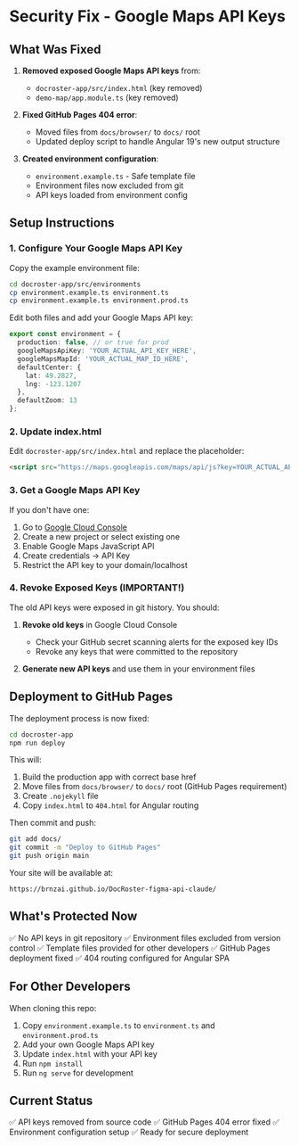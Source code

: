 # Security Fix - Google Maps API Keys

## What Was Fixed

1. **Removed exposed Google Maps API keys** from:
   - `docroster-app/src/index.html` (key removed)
   - `demo-map/app.module.ts` (key removed)

2. **Fixed GitHub Pages 404 error**:
   - Moved files from `docs/browser/` to `docs/` root
   - Updated deploy script to handle Angular 19's new output structure

3. **Created environment configuration**:
   - `environment.example.ts` - Safe template file
   - Environment files now excluded from git
   - API keys loaded from environment config

## Setup Instructions

### 1. Configure Your Google Maps API Key

Copy the example environment file:
```bash
cd docroster-app/src/environments
cp environment.example.ts environment.ts
cp environment.example.ts environment.prod.ts
```

Edit both files and add your Google Maps API key:
```typescript
export const environment = {
  production: false, // or true for prod
  googleMapsApiKey: 'YOUR_ACTUAL_API_KEY_HERE',
  googleMapsMapId: 'YOUR_ACTUAL_MAP_ID_HERE',
  defaultCenter: {
    lat: 49.2827,
    lng: -123.1207
  },
  defaultZoom: 13
};
```

### 2. Update index.html

Edit `docroster-app/src/index.html` and replace the placeholder:
```html
<script src="https://maps.googleapis.com/maps/api/js?key=YOUR_ACTUAL_API_KEY&libraries=places,marker" async defer></script>
```

### 3. Get a Google Maps API Key

If you don't have one:
1. Go to [Google Cloud Console](https://console.cloud.google.com/)
2. Create a new project or select existing one
3. Enable Google Maps JavaScript API
4. Create credentials → API Key
5. Restrict the API key to your domain/localhost

### 4. Revoke Exposed Keys (IMPORTANT!)

The old API keys were exposed in git history. You should:

1. **Revoke old keys** in Google Cloud Console
   - Check your GitHub secret scanning alerts for the exposed key IDs
   - Revoke any keys that were committed to the repository

2. **Generate new API keys** and use them in your environment files

## Deployment to GitHub Pages

The deployment process is now fixed:

```bash
cd docroster-app
npm run deploy
```

This will:
1. Build the production app with correct base href
2. Move files from `docs/browser/` to `docs/` root (GitHub Pages requirement)
3. Create `.nojekyll` file
4. Copy `index.html` to `404.html` for Angular routing

Then commit and push:
```bash
git add docs/
git commit -m "Deploy to GitHub Pages"
git push origin main
```

Your site will be available at:
```
https://brnzai.github.io/DocRoster-figma-api-claude/
```

## What's Protected Now

✅ No API keys in git repository
✅ Environment files excluded from version control
✅ Template files provided for other developers
✅ GitHub Pages deployment fixed
✅ 404 routing configured for Angular SPA

## For Other Developers

When cloning this repo:
1. Copy `environment.example.ts` to `environment.ts` and `environment.prod.ts`
2. Add your own Google Maps API key
3. Update `index.html` with your API key
4. Run `npm install`
5. Run `ng serve` for development

## Current Status

✅ API keys removed from source code
✅ GitHub Pages 404 error fixed
✅ Environment configuration setup
✅ Ready for secure deployment
